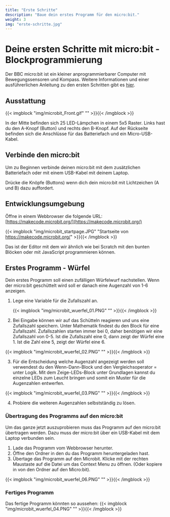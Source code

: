 ```yaml
---
title: "Erste Schritte"
description: "Baue dein erstes Programm für den micro:bit."
weight: 3
img: "erste-schritte.jpg"
---
```


# Deine ersten Schritte mit micro:bit - Blockprogrammierung

Der BBC micro:bit ist ein kleiner anprogrammierbarer Computer mit Bewegungssensoren und Kompass. Weitere Informationen und einer ausführerlichen Anleitung zu den ersten Schritten gibt es [hier](http://microbit.org/de/guide/).

## Ausstattung
{{< imgblock "img/microbit_Front.gif" "" >}}{{< /imgblock >}}

In der Mitte befinden sich 25 LED-Lämpchen in einem 5x5 Raster. Links hast du den A-Knopf (Button) und rechts den B-Knopf. Auf der Rückseite befinden sich die Anschlüsse für das Batteriefach und ein Micro-USB-Kabel.


## Verbinde den micro:bit
Um zu Beginnen verbinde deinen micro:bit mit dem zusätzlichen Batteriefach oder mit einem USB-Kabel mit deinem Laptop.

Drücke die Knöpfe (Buttons) wenn dich dein micro:bit mit Lichtzeichen (A und B) dazu auffordert. 

## Entwicklungsumgebung

Öffne in einem Webbrowser die folgende URL: [https://makecode.microbit.org/](https://makecode.microbit.org/) 

{{< imgblock "img/microbit_startpage.JPG" "Startseite von https://makecode.microbit.org/" >}}{{< /imgblock >}}

Das ist der Editor mit dem wir ähnlich wie bei Scratch mit den bunten Blöcken oder mit JavaScript programmieren können. 

## Erstes Programm - Würfel

Dein erstes Programm soll einen zufälligen Würfelwurf nachstellen. Wenn der micro:bit geschüttelt wird soll er danach eine Augenzahl von 1-6 anzeigen.

1. Lege eine Variable für die Zufallszahl an.

   {{< imgblock "img/microbit_wuerfel_01.PNG" "" >}}{{< /imgblock >}}

2. Bei Eingabe können wir auf das Schütteln reagieren und uns eine Zufallszahl speichern. Unter Mathematik findest du den Block für eine Zufallszahl. Zufallszahlen starten immer bei 0, daher benötigen wir eine Zufallszahl von 0-5. Ist die Zufallszahl eine 0, dann zeigt der Würfel eine 1. Ist die Zahl eine 5, zeigt der Würfel eine 6. 

{{< imgblock "img/microbit_wuerfel_02.PNG" "" >}}{{< /imgblock >}}

3. Für die Entscheidung welche Augenzahl angezeigt werden soll verwendest du den Wenn-Dann-Block und den Vergleichsoperator = unter Logik. Mit dem Zeige-LEDs-Block unter Grundlagen kannst du einzelne LEDs zum Leucht bringen und somit ein Muster für die Augenzahlen entwerfen.

{{< imgblock "img/microbit_wuerfel_03.PNG" "" >}}{{< /imgblock >}}

4. Probiere die weiteren Augenzahlen selbstständig zu lösen.

### Übertragung des Programms auf den micro:bit 

Um das ganze jetzt auszuprobieren muss das Programm auf den micro:bit übertragen werden. Dazu muss der micro:bit über ein USB-Kabel mit dem Laptop verbunden sein.

1. Lade das Programm vom Webbrowser herunter.
2. Öffne den Ordner in den du das Programm heruntergeladen hast.
3. Übertage das Programm auf den Microbit. Klicke mit der rechten Maustaste auf die Datei um das Context Menu zu öffnen. (Oder kopiere in von den Ordner auf den Micro:bit).

{{< imgblock "img/microbit_wuerfel_06.PNG" "" >}}{{< /imgblock >}}

### Fertiges Programm

Das fertige Programm könnten so aussehen:
{{< imgblock "img/microbit_wuerfel_04.PNG" "" >}}{{< /imgblock >}}

